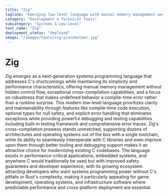 ```yaml
---
title: "Zig"
tagline: "Emerging low-level language with manual memory management and cross-compilation capabilities"
category: "Development & Technical Tools"
subcategory: "Systems & Low-Level"
tool_name: "Zig"
deployment_status: "deployed"
image: "/images/tools/zig-placeholder.jpg"
---
```


# Zig

Zig emerges as a next-generation systems programming language that addresses C's shortcomings while maintaining its simplicity and performance characteristics, offering manual memory management without hidden control flow, exceptional cross-compilation capabilities, and a focus on robustness that makes undefined behavior a compile-time error rather than a runtime surprise. This modern low-level language prioritizes clarity and maintainability through features like compile-time code execution, optional types for null safety, and explicit error handling that eliminates exceptions while providing powerful debugging and testing capabilities including built-in testing framework and comprehensive error traces. Zig's cross-compilation prowess stands unmatched, supporting dozens of architectures and operating systems out of the box with a single toolchain, while its ability to seamlessly interoperate with C libraries and even improve upon them through better tooling and debugging support makes it an attractive choice for modernizing existing C codebases. The language excels in performance-critical applications, embedded systems, and anywhere C would traditionally be used but with improved safety guarantees and developer experience, with its growing ecosystem attracting developers who want systems programming power without C's pitfalls or Rust's complexity, making it particularly appealing for game development, operating systems, and infrastructure software where predictable performance and cross-platform deployment are essential.